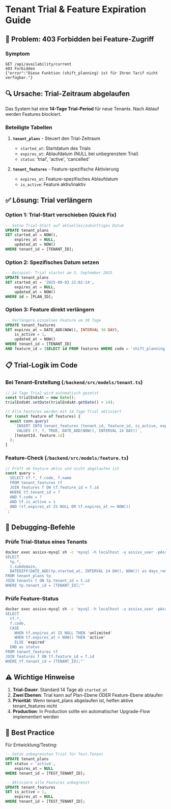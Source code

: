 # Tenant Trial & Feature Expiration Guide

## 🎯 Problem: 403 Forbidden bei Feature-Zugriff

### Symptom
```
GET /api/availability/current
403 Forbidden
{"error":"Diese Funktion (shift_planning) ist für Ihren Tarif nicht verfügbar."}
```

## 🔍 Ursache: Trial-Zeitraum abgelaufen

Das System hat eine **14-Tage Trial-Period** für neue Tenants. Nach Ablauf werden Features blockiert.

### Beteiligte Tabellen

1. **`tenant_plans`** - Steuert den Trial-Zeitraum
   - `started_at`: Startdatum des Trials
   - `expires_at`: Ablaufdatum (NULL bei unbegrenztem Trial)
   - `status`: 'trial', 'active', 'cancelled'

2. **`tenant_features`** - Feature-spezifische Aktivierung
   - `expires_at`: Feature-spezifisches Ablaufdatum
   - `is_active`: Feature aktiv/inaktiv

## ✅ Lösung: Trial verlängern

### Option 1: Trial-Start verschieben (Quick Fix)
```sql
-- Setze Trial-Start auf aktuelles/zukünftiges Datum
UPDATE tenant_plans 
SET started_at = NOW(),
    expires_at = NULL,
    updated_at = NOW()
WHERE tenant_id = [TENANT_ID];
```

### Option 2: Spezifisches Datum setzen
```sql
-- Beispiel: Trial startet am 3. September 2025
UPDATE tenant_plans 
SET started_at = '2025-09-03 21:02:14',
    expires_at = NULL,
    updated_at = NOW()
WHERE id = [PLAN_ID];
```

### Option 3: Feature direkt verlängern
```sql
-- Verlängere einzelnes Feature um 30 Tage
UPDATE tenant_features 
SET expires_at = DATE_ADD(NOW(), INTERVAL 30 DAY),
    is_active = 1,
    updated_at = NOW()
WHERE tenant_id = [TENANT_ID] 
AND feature_id = (SELECT id FROM features WHERE code = 'shift_planning');
```

## 📋 Trial-Logik im Code

### Bei Tenant-Erstellung (`/backend/src/models/tenant.ts`)
```typescript
// 14 Tage Trial wird automatisch gesetzt
const trialEndsAt = new Date();
trialEndsAt.setDate(trialEndsAt.getDate() + 14);

// Alle Features werden mit 14 Tage Trial aktiviert
for (const feature of features) {
  await conn.query(
    `INSERT INTO tenant_features (tenant_id, feature_id, is_active, expires_at) 
     VALUES (?, ?, TRUE, DATE_ADD(NOW(), INTERVAL 14 DAY))`,
    [tenantId, feature.id]
  );
}
```

### Feature-Check (`/backend/src/models/feature.ts`)
```typescript
// Prüft ob Feature aktiv und nicht abgelaufen ist
const query = `
  SELECT tf.*, f.code, f.name 
  FROM tenant_features tf
  JOIN features f ON tf.feature_id = f.id
  WHERE tf.tenant_id = ? 
  AND f.code = ?
  AND tf.is_active = 1
  AND (tf.expires_at IS NULL OR tf.expires_at >= NOW())
`;
```

## 🔧 Debugging-Befehle

### Prüfe Trial-Status eines Tenants
```bash
docker exec assixx-mysql sh -c 'mysql -h localhost -u assixx_user -pAssixxP@ss2025! main -e "
SELECT 
  tp.*,
  t.subdomain,
  DATEDIFF(DATE_ADD(tp.started_at, INTERVAL 14 DAY), NOW()) as days_remaining
FROM tenant_plans tp
JOIN tenants t ON tp.tenant_id = t.id
WHERE tp.tenant_id = [TENANT_ID];"'
```

### Prüfe Feature-Status
```bash
docker exec assixx-mysql sh -c 'mysql -h localhost -u assixx_user -pAssixxP@ss2025! main -e "
SELECT 
  tf.*,
  f.code,
  CASE 
    WHEN tf.expires_at IS NULL THEN 'unlimited'
    WHEN tf.expires_at > NOW() THEN 'active'
    ELSE 'expired'
  END as status
FROM tenant_features tf
JOIN features f ON tf.feature_id = f.id
WHERE tf.tenant_id = [TENANT_ID];"'
```

## ⚠️ Wichtige Hinweise

1. **Trial-Dauer**: Standard 14 Tage ab `started_at`
2. **Zwei Ebenen**: Trial kann auf Plan-Ebene ODER Feature-Ebene ablaufen
3. **Priorität**: Wenn tenant_plans abgelaufen ist, helfen aktive tenant_features nicht
4. **Production**: In Production sollte ein automatischer Upgrade-Flow implementiert werden

## 🚀 Best Practice

Für Entwicklung/Testing:
```sql
-- Setze unbegrenzten Trial für Test-Tenant
UPDATE tenant_plans 
SET status = 'active',
    expires_at = NULL
WHERE tenant_id = [TEST_TENANT_ID];

-- Aktiviere alle Features unbegrenzt
UPDATE tenant_features 
SET is_active = 1,
    expires_at = NULL
WHERE tenant_id = [TEST_TENANT_ID];
```